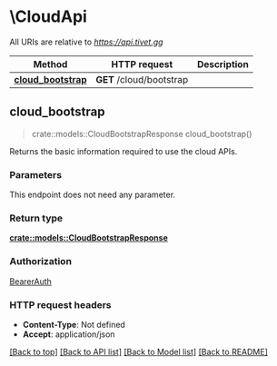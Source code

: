 # \CloudApi

All URIs are relative to *https://api.tivet.gg*

Method | HTTP request | Description
------------- | ------------- | -------------
[**cloud_bootstrap**](CloudApi.md#cloud_bootstrap) | **GET** /cloud/bootstrap | 



## cloud_bootstrap

> crate::models::CloudBootstrapResponse cloud_bootstrap()


Returns the basic information required to use the cloud APIs.

### Parameters

This endpoint does not need any parameter.

### Return type

[**crate::models::CloudBootstrapResponse**](CloudBootstrapResponse.md)

### Authorization

[BearerAuth](../README.md#BearerAuth)

### HTTP request headers

- **Content-Type**: Not defined
- **Accept**: application/json

[[Back to top]](#) [[Back to API list]](../README.md#documentation-for-api-endpoints) [[Back to Model list]](../README.md#documentation-for-models) [[Back to README]](../README.md)

